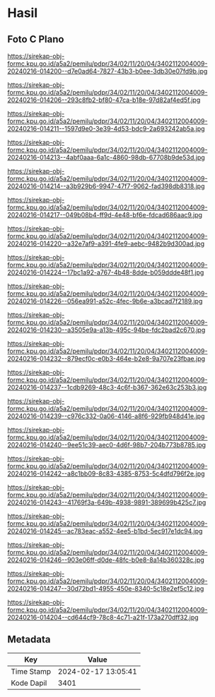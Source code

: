 # Hasil

## Foto C Plano

https://sirekap-obj-formc.kpu.go.id/a5a2/pemilu/pdpr/34/02/11/20/04/3402112004009-20240216-014200--d7e0ad64-7827-43b3-b0ee-3db30e07fd9b.jpg

https://sirekap-obj-formc.kpu.go.id/a5a2/pemilu/pdpr/34/02/11/20/04/3402112004009-20240216-014206--293c8fb2-bf80-47ca-b18e-97d82af4ed5f.jpg

https://sirekap-obj-formc.kpu.go.id/a5a2/pemilu/pdpr/34/02/11/20/04/3402112004009-20240216-014211--1597d9e0-3e39-4d53-bdc9-2a693242ab5a.jpg

https://sirekap-obj-formc.kpu.go.id/a5a2/pemilu/pdpr/34/02/11/20/04/3402112004009-20240216-014213--4abf0aaa-6a1c-4860-98db-67708b9de53d.jpg

https://sirekap-obj-formc.kpu.go.id/a5a2/pemilu/pdpr/34/02/11/20/04/3402112004009-20240216-014214--a3b929b6-9947-47f7-9062-fad398db8318.jpg

https://sirekap-obj-formc.kpu.go.id/a5a2/pemilu/pdpr/34/02/11/20/04/3402112004009-20240216-014217--049b08b4-ff9d-4e48-bf6e-fdcad686aac9.jpg

https://sirekap-obj-formc.kpu.go.id/a5a2/pemilu/pdpr/34/02/11/20/04/3402112004009-20240216-014220--a32e7af9-a391-4fe9-aebc-9482b9d300ad.jpg

https://sirekap-obj-formc.kpu.go.id/a5a2/pemilu/pdpr/34/02/11/20/04/3402112004009-20240216-014224--17bc1a92-a767-4b48-8dde-b059ddde48f1.jpg

https://sirekap-obj-formc.kpu.go.id/a5a2/pemilu/pdpr/34/02/11/20/04/3402112004009-20240216-014226--056ea991-a52c-4fec-9b6e-a3bcad7f2189.jpg

https://sirekap-obj-formc.kpu.go.id/a5a2/pemilu/pdpr/34/02/11/20/04/3402112004009-20240216-014230--a3505e9a-a13b-495c-94be-fdc2bad2c670.jpg

https://sirekap-obj-formc.kpu.go.id/a5a2/pemilu/pdpr/34/02/11/20/04/3402112004009-20240216-014232--879ecf0c-e0b3-464e-b2e8-9a707e23fbae.jpg

https://sirekap-obj-formc.kpu.go.id/a5a2/pemilu/pdpr/34/02/11/20/04/3402112004009-20240216-014237--1cdb9269-48c3-4c6f-b367-362e63c253b3.jpg

https://sirekap-obj-formc.kpu.go.id/a5a2/pemilu/pdpr/34/02/11/20/04/3402112004009-20240216-014239--c976c332-0a06-4146-a8f6-929fb948d41e.jpg

https://sirekap-obj-formc.kpu.go.id/a5a2/pemilu/pdpr/34/02/11/20/04/3402112004009-20240216-014240--9ee51c39-aec0-4d6f-98b7-204b773b8785.jpg

https://sirekap-obj-formc.kpu.go.id/a5a2/pemilu/pdpr/34/02/11/20/04/3402112004009-20240216-014242--a8c1bb09-8c83-4385-8753-5c4dfd796f2e.jpg

https://sirekap-obj-formc.kpu.go.id/a5a2/pemilu/pdpr/34/02/11/20/04/3402112004009-20240216-014243--41769f3a-649b-4938-9891-389699b425c7.jpg

https://sirekap-obj-formc.kpu.go.id/a5a2/pemilu/pdpr/34/02/11/20/04/3402112004009-20240216-014245--ac783eac-a552-4ee5-b1bd-5ec917e1dc94.jpg

https://sirekap-obj-formc.kpu.go.id/a5a2/pemilu/pdpr/34/02/11/20/04/3402112004009-20240216-014246--903e06ff-d0de-48fc-b0e8-8a14b360328c.jpg

https://sirekap-obj-formc.kpu.go.id/a5a2/pemilu/pdpr/34/02/11/20/04/3402112004009-20240216-014247--30d72bd1-4955-450e-8340-5c18e2ef5c12.jpg

https://sirekap-obj-formc.kpu.go.id/a5a2/pemilu/pdpr/34/02/11/20/04/3402112004009-20240216-014204--cd644cf9-78c8-4c71-a21f-173a270dff32.jpg


## Metadata

| Key        | Value               |
| ---------- | ------------------- |
| Time Stamp | 2024-02-17 13:05:41 |
| Kode Dapil | 3401                |



